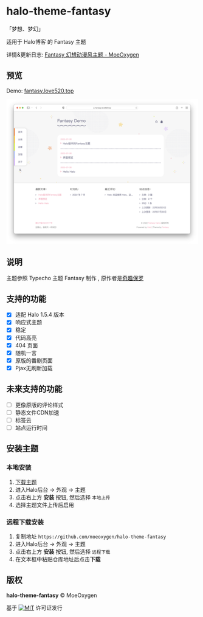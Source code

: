 # halo-theme-fantasy
「梦想、梦幻」

适用于 Halo博客 的 Fantasy 主题

详情&更新日志: [Fantasy 幻想动漫风主题 - MoeOxygen](https://12th.icu/fantasy)

## 预览

Demo: [fantasy.love520.top](https://fantasy.love520.top)

![image](./screenshot.png)


## 说明

主题参照 Typecho 主题 Fantasy 制作 , 原作者是[奇趣保罗](https://paugram.com/)

## 支持的功能

- [x] 适配 Halo 1.5.4 版本
- [x] 响应式主题
- [x] 稳定
- [x] 代码高亮
- [x] 404 页面
- [x] 随机一言
- [x] 原版的番剧页面
- [x] Pjax无刷新加载

## 未来支持的功能

- [ ] 更像原版的评论样式
- [ ] 静态文件CDN加速
- [ ] 标签云
- [ ] 站点运行时间

## 安装主题

### 本地安装
1. [下载主题](https://github.com/moeoxygen/halo-theme-fantasy/releases)
2. 进入Halo后台 -> 外观 -> 主题
3. 点击右上方 **安装** 按钮, 然后选择 `本地上传`
4. 选择主题文件上传后启用

### 远程下载安装
1. 复制地址 `https://github.com/moeoxygen/halo-theme-fantasy`
2. 进入Halo后台 -> 外观 -> 主题
3. 点击右上方 **安装** 按钮, 然后选择 `远程下载`
4. 在文本框中粘贴仓库地址后点击**下载**

## 版权

**halo-theme-fantasy** &copy; MoeOxygen

基于 [![MIT](https://img.shields.io/badge/license-MIT-orange.svg)](https://github.com/MoeOxygen/halo-theme-fantasy/blob/main/LICENSE) 许可证发行

